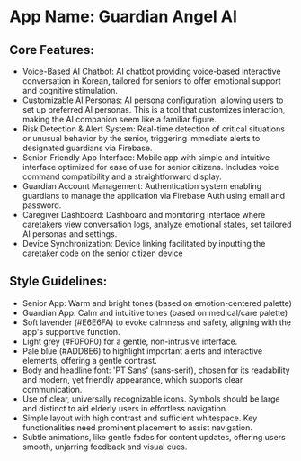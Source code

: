 # **App Name**: Guardian Angel AI

## Core Features:

- Voice-Based AI Chatbot: AI chatbot providing voice-based interactive conversation in Korean, tailored for seniors to offer emotional support and cognitive stimulation.
- Customizable AI Personas: AI persona configuration, allowing users to set up preferred AI personas. This is a tool that customizes interaction, making the AI companion seem like a familiar figure.
- Risk Detection & Alert System: Real-time detection of critical situations or unusual behavior by the senior, triggering immediate alerts to designated guardians via Firebase.
- Senior-Friendly App Interface: Mobile app with simple and intuitive interface optimized for ease of use for senior citizens. Includes voice command compatibility and a straightforward display.
- Guardian Account Management: Authentication system enabling guardians to manage the application via Firebase Auth using email and password.
- Caregiver Dashboard: Dashboard and monitoring interface where caretakers view conversation logs, analyze emotional states, set tailored AI personas and settings.
- Device Synchronization: Device linking facilitated by inputting the caretaker code on the senior citizen device

## Style Guidelines:

- Senior App: Warm and bright tones (based on emotion-centered palette)
- Guardian App: Calm and intuitive tones (based on medical/care palette)
- Soft lavender (#E6E6FA) to evoke calmness and safety, aligning with the app's supportive function.
- Light grey (#F0F0F0) for a gentle, non-intrusive interface.
- Pale blue (#ADD8E6) to highlight important alerts and interactive elements, offering a gentle contrast.
- Body and headline font: 'PT Sans' (sans-serif), chosen for its readability and modern, yet friendly appearance, which supports clear communication.
- Use of clear, universally recognizable icons. Symbols should be large and distinct to aid elderly users in effortless navigation.
- Simple layout with high contrast and sufficient whitespace. Key functionalities need prominent placement to assist navigation.
- Subtle animations, like gentle fades for content updates, offering users smooth, unjarring feedback and visual cues.